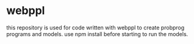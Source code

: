 # webppl
this repository is used for code written with webppl to create probprog programs and models.
use npm install before starting to run the models.
